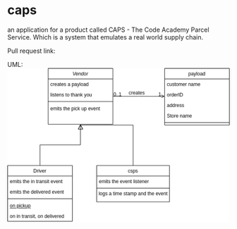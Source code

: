 # caps
an application for a product called CAPS - The Code Academy Parcel Service. Which is a system that emulates a real world supply chain.

Pull request link:

UML: !['uml'](./uml.png)